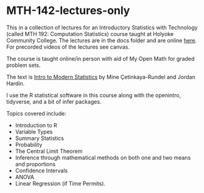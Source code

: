 # MTH-142-lectures-only

This in a collection of lectures for an Introductory Statistics with Technology (called MTH 192: Computation Statistics) course taught at Holyoke Community College. The lectures are in the docs folder and are online [here](https://nics-github.github.io/MTH_142_Lectures/). For precorded videos of the lectures see canvas. 

The course is taught online/in person with aid of My Open Math for graded problem sets. 

The text is [Intro to Modern Statistics](https://openintro-ims.netlify.app/) by Mine Çetinkaya-Rundel and Jordan Hardin. 

I use the R statistical software in this course along with the openintro, tidyverse, and a bit of infer packages. 

Topics covered include:

- Introduction to R
- Variable Types
- Summary Statistics
- Probability
- The Central Limit Theorem
- Inference through mathematical methods on both one and two means and proportions
- Confidence Intervals
- ANOVA 
- Linear Regression (if Time Permits). 

